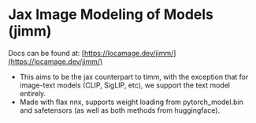 # Jax Image Modeling of Models (jimm)
Docs can be found at: [https://locamage.dev/jimm/](https://locamage.dev/jimm/)
- This aims to be the jax counterpart to timm, with the exception that for image-text models (CLIP, SigLIP, etc), we support the text model entirely.
- Made with flax nnx, supports weight loading from pytorch_model.bin and safetensors (as well as both methods from huggingface).
